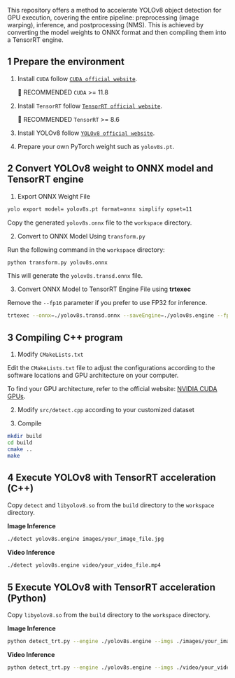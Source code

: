 

This repository offers a method to accelerate YOLOv8 object detection for GPU execution, covering the entire pipeline: preprocessing (image warping), inference, and postprocessing (NMS). This is achieved by converting the model weights to ONNX format and then compiling them into a TensorRT engine.

## 1 Prepare the environment

1. Install `CUDA` follow [`CUDA official website`](https://docs.nvidia.com/cuda/cuda-installation-guide-linux/index.html#download-the-nvidia-cuda-toolkit).

   🚀 RECOMMENDED `CUDA` >= 11.8

2. Install `TensorRT` follow [`TensorRT official website`](https://developer.nvidia.com/nvidia-tensorrt-8x-download).

   🚀 RECOMMENDED `TensorRT` >= 8.6


3. Install YOLOv8 follow  [`YOLOv8 official website`](https://github.com/ultralytics/ultralytics).  

4. Prepare your own PyTorch weight such as `yolov8s.pt`.

## 2 Convert YOLOv8 weight to ONNX model  and TensorRT engine


1. Export ONNX Weight File

```bash
yolo export model= yolov8s.pt format=onnx simplify opset=11
```

Copy the generated `yolov8s.onnx` file to the `workspace` directory.

2. Convert to ONNX Model Using `transform.py`

Run the following command in the `workspace` directory:

```bash
python transform.py yolov8s.onnx
```

This will generate the `yolov8s.transd.onnx` file.

3. Convert ONNX Model to TensorRT Engine File using **trtexec**

Remove the `--fp16` parameter if you prefer to use FP32 for inference.

```bash
trtexec --onnx=./yolov8s.transd.onnx --saveEngine=./yolov8s.engine --fp16
```

## 3 Compiling C++ program

1. Modify `CMakeLists.txt`

Edit the `CMakeLists.txt` file to adjust the configurations according to the software locations and GPU architecture on your computer.

To find your GPU architecture, refer to the official website: [NVIDIA CUDA GPUs](https://developer.nvidia.com/cuda-gpus).

2. Modify `src/detect.cpp` according to your customized dataset

3. Compile

```bash
mkdir build
cd build
cmake ..
make
```

## 4 Execute YOLOv8 with TensorRT acceleration (C++)

Copy `detect` and `libyolov8.so` from the `build` directory to the `workspace` directory.

**Image Inference**

```bash
./detect yolov8s.engine images/your_image_file.jpg
```

**Video  Inference**

```bash
./detect yolov8s.engine video/your_video_file.mp4
```

## 5 Execute YOLOv8 with TensorRT acceleration (Python)

Copy `libyolov8.so` from the `build` directory to the `workspace` directory.

**Image Inference**

```bash
python detect_trt.py --engine ./yolov8s.engine --imgs ./images/your_image_file.jpg --out-dir output
```

**Video Inference**

```bash
python detect_trt.py --engine ./yolov8s.engine --imgs ./video/your_video_file.mp4  --out-dir output
```